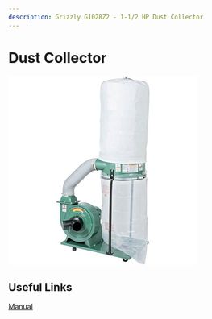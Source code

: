 ```yaml
---
description: Grizzly G1028Z2 - 1-1/2 HP Dust Collector
---
```


# Dust Collector

![](../.gitbook/assets/image%20%2813%29.png)

## Useful Links

[Manual](https://drive.google.com/open?id=1z6LVeRsN5nqyyAfivZhO3vtqQ7ff-w4k)

